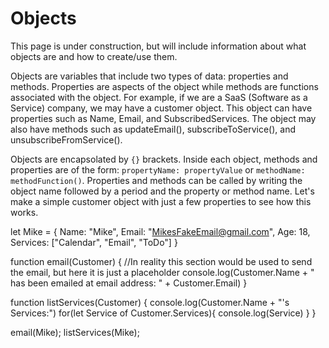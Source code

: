 # Objects

This page is under construction, but will include information about what objects are and how to create/use them.

Objects are variables that include two types of data: properties and methods. Properties are aspects of the object while methods are functions associated with the object. For example, if we are a SaaS (Software as a Service) company, we may have a customer object. This object can have properties such as Name, Email, and SubscribedServices. The object may also have methods such as updateEmail(), subscribeToService(), and unsubscribeFromService(). 

Objects are encapsolated by `{}` brackets. Inside each object, methods and properties are of the form: `propertyName: propertyValue` or `methodName: methodFunction()`. Properties and methods can be called by writing the object name followed by a period and the property or method name. Let's make a simple customer object with just a few properties to see how this works.

  let Mike = {
    Name: "Mike",
    Email: "MikesFakeEmail@gmail.com",
    Age: 18, 
    Services: ["Calendar", "Email", "ToDo"]
  }
  
  function email(Customer) {
    //In reality this section would be used to send the email, but here it is just a placeholder
    console.log(Customer.Name + " has been emailed at email address: " + Customer.Email)
  }
  
  function listServices(Customer) {
    console.log(Customer.Name + "'s Services:")
    for(let Service of Customer.Services){
      console.log(Service)
    }
  }
  
  email(Mike);
  listServices(Mike);

